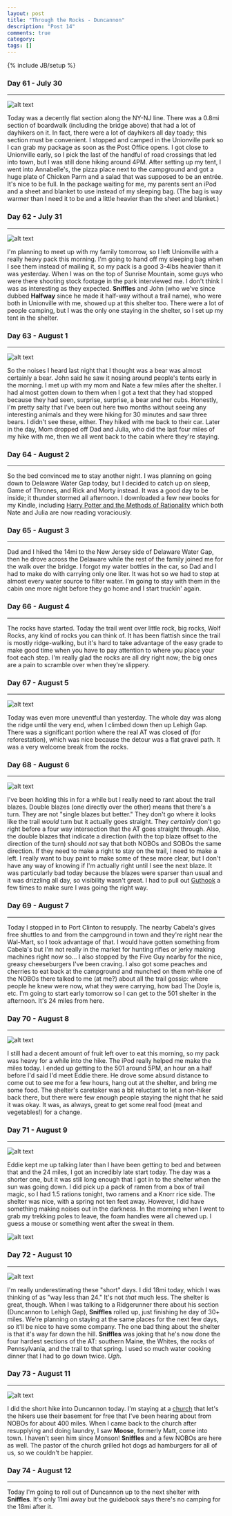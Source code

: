 ```yaml
---
layout: post
title: "Through the Rocks - Duncannon"
description: "Post 14"
comments: true
category:
tags: []
---
```

{% include JB/setup %}

### Day 61 - July 30
---
![alt text](https://raw.githubusercontent.com/SilensAngelusNex/silensangelusnex.github.com/master/_images/duncannon/20170730_101016.jpg "Pochuck Creek Suspension Bridge")

Today was a decently flat section along the NY-NJ line. There was a 0.8mi section of boardwalk (including the bridge above) that had a lot of dayhikers on it. In fact, there were a lot of dayhikers all day toady; this section must be convenient. I stopped and camped in the Unionville park so I can grab my package as soon as the Post Office opens. I got close to Unionville early, so I pick the last of the handful of road crossings that led into town, but I was still done hiking around 4PM. After setting up my tent, I went into Annabelle's, the pizza place next to the campground and got a huge plate of Chicken Parm and a salad that was supposed to be an entrée. It's nice to be full. In the package waiting for me, my parents sent an iPod and a sheet and blanket to use instead of my sleeping bag. (The bag is way warmer than I need it to be and a little heavier than the sheet and blanket.)


### Day 62 - July 31
---
![alt text](https://raw.githubusercontent.com/SilensAngelusNex/silensangelusnex.github.com/master/_images/duncannon/20170731_130240.jpg "View of the High Point Monument, the highest point in New Jersey")

I'm planning to meet up with my family tomorrow, so I left Unionville with a really heavy pack this morning. I'm going to hand off my sleeping bag when I see them instead of mailing it, so my pack is a good 3-4lbs heavier than it was yesterday. When I was on the top of Sunrise Mountain, some guys who were there shooting stock footage in the park interviewed me. I don't think I was as interesting as they expected. **Sniffles** and John (who we've since dubbed **Halfway** since he made it half-way without a trail name), who were both in Unionville with me, showed up at this shelter too. There were a lot of people camping, but I was the only one staying in the shelter, so I set up my tent in the shelter.

### Day 63 - August 1
---
![alt text](https://raw.githubusercontent.com/SilensAngelusNex/silensangelusnex.github.com/master/_images/duncannon/20170801_081019.jpg "View on the way down Sunrise Mountain")

So the noises I heard last night that I thought was a bear was almost certainly a bear. John said he saw it nosing around people's tents early in the morning. I met up with my mom and Nate a few miles after the shelter. I had almost gotten down to them when I got a text that they had stopped because they had seen, surprise, surprise, a bear and her cubs. Honestly, I'm pretty salty that I've been out here two months without seeing any interesting animals and they were hiking for 30 minutes and saw three bears. I didn't see these, either. They hiked with me back to their car. Later in the day, Mom dropped off Dad and Julia, who did the last four miles of my hike with me, then we all went back to the cabin where they're staying.

### Day 64 - August 2
---

So the bed convinced me to stay another night. I was planning on going down to Delaware Water Gap today, but I decided to catch up on sleep, Game of Thrones, and Rick and Morty instead. It was a good day to be inside; it thunder stormed all afternoon. I downloaded a few new books for my Kindle, including [Harry Potter and the Methods of Rationality](http://www.hpmor.com/) which both Nate and Julia are now reading voraciously.

### Day 65 - August 3
---

Dad and I hiked the 14mi to the New Jersey side of Delaware Water Gap, then he drove across the Delaware while the rest of the family joined me for the walk over the bridge. I forgot my water bottles in the car, so Dad and I had to make do with carrying only one liter. It was hot so we had to stop at almost every water source to filter water. I'm going to stay with them in the cabin one more night before they go home and I start truckin' again.

### Day 66 - August 4
---

The rocks have started. Today the trail went over little rock, big rocks, Wolf Rocks, any kind of rocks you can think of. It has been flattish since the trail is mostly ridge-walking, but it's hard to take advantage of the easy grade to make good time when you have to pay attention to where you place your foot each step. I'm really glad the rocks are all dry right now; the big ones are a pain to scramble over when they're slippery.

### Day 67 - August 5
---
![alt text](https://raw.githubusercontent.com/SilensAngelusNex/silensangelusnex.github.com/master/_images/duncannon/20170805_155651.jpg "View down into Palmerton from the start of the Superfund Detour")

Today was even more uneventful than yesterday. The whole day was along the ridge until the very end, when I climbed down then up Lehigh Gap. There was a significant portion where the real AT was closed of (for reforestation), which was nice because the detour was a flat gravel path. It was a very welcome break from the rocks.

### Day 68 - August 6
---

![alt text](https://upload.wikimedia.org/wikipedia/commons/0/09/Trail_blaze-symbols.svg "Different blazes on the AT")

I've been holding this in for a while but I really need to rant about the trail blazes. Double blazes (one directly over the other) means that there's a turn. They are not "single blazes but better." They don't go where it looks like the trail *would* turn but it actually goes straight. They *certainly* don't go right before a four way intersection that the AT goes straight through. Also, the double blazes that indicate a direction (with the top blaze offset to the direction of the turn) should *not* say that both NOBOs and SOBOs the same direction. If they need to make a right to stay on the trail, I need to make a left. I really want to buy paint to make some of these more clear, but I don't have any way of knowing if I'm actually right until I see the next blaze. It was particularly bad today because the blazes were sparser than usual and it was drizzling all day, so visibility wasn't great. I had to pull out [Guthook](http://www.guthookhikes.com/2013/03/guthooks-guide-to-appalachian-trail.html) a few times to make sure I was going the right way.

### Day 69 - August 7
---

Today I stopped in to Port Clinton to resupply. The nearby Cabela's gives free shuttles to and from the campground in town and they're right near the Wal-Mart, so I took advantage of that. I would have gotten something from Cabela's but I'm not really in the market for hunting rifles or jerky making machines right now so... I also stopped by the Five Guy nearby for the nice, greasy cheeseburgers I've been craving. I also got some peaches and cherries to eat back at the campground and munched on them while one of the NOBOs there talked to me (at me?) about all the trail gossip: where people he knew were now, what they were carrying, how bad The Doyle is, etc. I'm going to start early tomorrow so I can get to the 501 shelter in the afternoon. It's 24 miles from here.

### Day 70 - August 8
---
![alt text](https://raw.githubusercontent.com/SilensAngelusNex/silensangelusnex.github.com/master/_images/duncannon/20170808_144950.jpg "View from Round Head")

I still had a decent amount of fruit left over to eat this morning, so my pack was heavy for a while into the hike. The iPod really helped me make the miles today. I ended up getting to the 501 around 5PM, an hour an a half before I'd said I'd meet Eddie there. He drove some absurd distance to come out to see me for a few hours, hang out at the shelter, and bring me some food. The shelter's caretaker was a bit reluctant to let a non-hiker back there, but there were few enough people staying the night that he said it was okay. It was, as always, great to get some real food (meat and vegetables!) for a change.

### Day 71 - August 9
---
![alt text](https://raw.githubusercontent.com/SilensAngelusNex/silensangelusnex.github.com/master/_images/duncannon/20170809_125035.jpg "1000 miles down")

Eddie kept me up talking later than I have been getting to bed and between that and the 24 miles, I got an incredibly late start today. The day was a shorter one, but it was still long enough that I got in to the shelter when the sun was going down. I did pick up a pack of ramen from a box of trail magic, so I had 1.5 rations tonight, two ramens and a Knorr rice side. The shelter was nice, with a spring not ten feet away. However, I did have something making noises out in the darkness. In the morning when I went to grab my trekking poles to leave, the foam handles were all chewed up. I guess a mouse or something went after the sweat in them.

![alt text](https://raw.githubusercontent.com/SilensAngelusNex/silensangelusnex.github.com/master/_images/duncannon/20170809_184146.jpg "oooOOOOooooooOOOOOOoooo")

### Day 72 - August 10
---
![alt text](https://raw.githubusercontent.com/SilensAngelusNex/silensangelusnex.github.com/master/_images/duncannon/20170810_162101.jpg "Kinter View")

I'm really underestimating these "short" days. I did 18mi today, which I was thinking of as "way less than 24." It's not *that* much less. The shelter is great, though. When I was talking to a Ridgerunner there about his section (Duncannon to Lehigh Gap), **Sniffles** rolled up, just finishing he day of 30+ miles. We're planning on staying at the same places for the next few days, so it'll be nice to have some company. The one bad thing about the shelter is that it's way far down the hill. **Sniffles** was joking that he's now done the four hardest sections of the AT: southern Maine, the Whites, the rocks of Pennsylvania, and the trail to that spring. I used so much water cooking dinner that I had to go down twice. *Ugh*.

### Day 73 - August 11
---
![alt text](https://raw.githubusercontent.com/SilensAngelusNex/silensangelusnex.github.com/master/_images/duncannon/20170811_124749.jpg "Crossing the Susquehanna")

I did the short hike into Duncannon today. I'm staying at a [church](http://www.duncannonag.com/) that let's the hikers use their basement for free that I've been hearing about from NOBOs for about 400 miles. When I came back to the church after resupplying and doing laundry, I saw **Moose**, formerly Matt, come into town. I haven't seen him since Monson! **Sniffles** and a few NOBOs are here as well. The pastor of the church grilled hot dogs ad hamburgers for all of us, so we couldn't be happier.

### Day 74 - August 12
---

Today I'm going to roll out of Duncannon up to the next shelter with **Sniffles**. It's only 11mi away but the guidebook says there's no camping for the 18mi after it.
